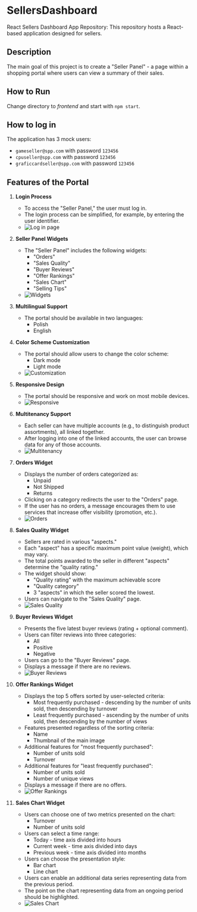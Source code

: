 # SellersDashboard
React Sellers Dashboard App Repository: This repository hosts a React-based application designed for sellers.

## Description
The main goal of this project is to create a "Seller Panel" - a page within a shopping portal where users can view a summary of their sales.

## How to Run
Change directory to *frontend* and start with `npm start`.

## How to log in
The application has 3 mock users:
- `gameseller@spp.com` with password `123456`
- `cpuseller@spp.com` with password `123456`
- `graficcardseller@spp.com` with password `123456`

## Features of the Portal

1. **Login Process**
    - To access the "Seller Panel," the user must log in.
    - The login process can be simplified, for example, by entering the user identifier.
    - ![Log in page](images/login.png)
2. **Seller Panel Widgets**
    - The "Seller Panel" includes the following widgets:
        - "Orders"
        - "Sales Quality"
        - "Buyer Reviews"
        - "Offer Rankings"
        - "Sales Chart"
        - "Selling Tips"
    - ![Widgets](images/widgets.png)

3. **Multilingual Support**
   - The portal should be available in two languages:
      - Polish
      - English

4. **Color Scheme Customization**
   - The portal should allow users to change the color scheme:
      - Dark mode
      - Light mode
   - ![Customization](images/customization.png)

5. **Responsive Design**
   - The portal should be responsive and work on most mobile devices.
   - ![Responsive](images/responsive.png)

6. **Multitenancy Support**
    - Each seller can have multiple accounts (e.g., to distinguish product assortments), all linked together.
    - After logging into one of the linked accounts, the user can browse data for any of those accounts.
    - ![Multitenancy](images/multitenancy.png)

7. **Orders Widget**
    - Displays the number of orders categorized as:
        - Unpaid
        - Not Shipped
        - Returns
    - Clicking on a category redirects the user to the "Orders" page.
    - If the user has no orders, a message encourages them to use services that increase offer visibility (promotion, etc.).
    - ![Orders](images/orders.png)

8. **Sales Quality Widget**
    - Sellers are rated in various "aspects."
    - Each "aspect" has a specific maximum point value (weight), which may vary.
    - The total points awarded to the seller in different "aspects" determine the "quality rating."
    - The widget should show:
        - "Quality rating" with the maximum achievable score
        - "Quality category"
        - 3 "aspects" in which the seller scored the lowest.
    - Users can navigate to the "Sales Quality" page.
    - ![Sales Quality](images/sales-quality.png)

9. **Buyer Reviews Widget**
    - Presents the five latest buyer reviews (rating + optional comment).
    - Users can filter reviews into three categories:
        - All
        - Positive
        - Negative
    - Users can go to the "Buyer Reviews" page.
    - Displays a message if there are no reviews.
    - ![Buyer Reviews](images/customer-reviews.png)

10. **Offer Rankings Widget**
    - Displays the top 5 offers sorted by user-selected criteria:
        - Most frequently purchased - descending by the number of units sold, then descending by turnover
        - Least frequently purchased - ascending by the number of units sold, then descending by the number of views
    - Features presented regardless of the sorting criteria:
        - Name
        - Thumbnail of the main image
    - Additional features for "most frequently purchased":
        - Number of units sold
        - Turnover
    - Additional features for "least frequently purchased":
        - Number of units sold
        - Number of unique views
    - Displays a message if there are no offers.
    - ![Offer Rankings](images/offer-rankings.png)

11. **Sales Chart Widget**
    - Users can choose one of two metrics presented on the chart:
        - Turnover
        - Number of units sold
    - Users can select a time range:
        - Today - time axis divided into hours
        - Current week - time axis divided into days
        - Previous week - time axis divided into months
    - Users can choose the presentation style:
        - Bar chart
        - Line chart
    - Users can enable an additional data series representing data from the previous period.
    - The point on the chart representing data from an ongoing period should be highlighted.
    - ![Sales Chart](images/charts.png)

